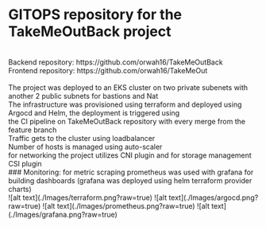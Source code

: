 # GITOPS repository for the TakeMeOutBack project <br/>
<br/>
Backend repository: https://github.com/orwah16/TakeMeOutBack <br/>
Frontend repository: https://github.com/orwah16/TakeMeOut <br/>
<br/>
The project was deployed to an EKS cluster on two private subenets with another 2 public subnets for bastions and Nat <br/>
The infrastructure was provisioned using terraform and deployed using Argocd and Helm, the deployment is triggered using  <br/>
the CI pipeline on TakeMeOutBack repository with every merge from the feature branch <br/>
Traffic gets to the cluster using loadbalancer <br/>
Number of hosts is managed using auto-scaler <br/>
for networking the project utilizes CNI plugin and for storage management CSI plugin <br/>
### Monitoring: 
for metric scraping prometheus was used with grafana for building dashboards (grafana was deployed using helm terraform provider charts) <br/>
![alt text](./Images/terraform.png?raw=true)
![alt text](./Images/argocd.png?raw=true)
![alt text](./Images/prometheus.png?raw=true)
![alt text](./Images/grafana.png?raw=true)
